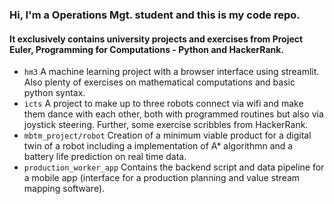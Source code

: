 ### Hi, I'm a Operations Mgt. student and this is my code repo.
#### It exclusively contains university projects and exercises from Project Euler, Programming for Computations - Python and HackerRank.

- `hm3` A machine learning project with a browser interface using streamlit. Also plenty of exercises on mathematical computations and basic python syntax.
- `icts` A project to make up to three robots connect via wifi and make them dance with each other, both with programmed routines but also via joystick steering. Further, some exercise scribbles from HackerRank.
- `mbtm_project/robot` Creation of a minimum viable product for a digital twin of a robot including a implementation of A* algorithmn and a battery life prediction on real time data.
- `production_worker_app` Contains the backend script and data pipeline for a mobile app (interface for a production planning and value stream mapping software).
